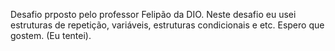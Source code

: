 Desafio prposto pelo professor Felipão da DIO.
Neste desafio eu usei estruturas de repetição, variáveis, estruturas condicionais e etc. Espero que gostem.
(Eu tentei).
